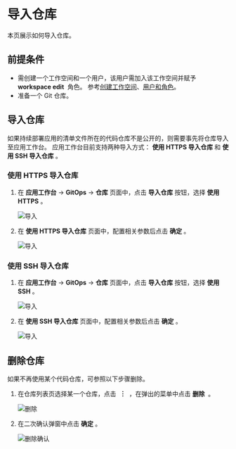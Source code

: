 # 导入仓库

本页展示如何导入仓库。

## 前提条件

- 需创建一个工作空间和一个用户，该用户需加入该工作空间并赋予  **workspace edit**  角色。
  参考[创建工作空间](../../../ghippo/user-guide/workspace/workspace.md)、[用户和角色](../../../ghippo/user-guide/access-control/user.md)。
- 准备一个 Git 仓库。

## 导入仓库

如果持续部署应用的清单文件所在的代码仓库不是公开的，则需要事先将仓库导入至应用工作台。
应用工作台目前支持两种导入方式： **使用 HTTPS 导入仓库** 和 **使用 SSH 导入仓库** 。

### 使用 HTTPS 导入仓库

1. 在 **应用工作台** -> **GitOps** -> **仓库** 页面中，点击 **导入仓库** 按钮，选择 **使用 HTTPS** 。

    ![导入](https://docs.daocloud.io/daocloud-docs-images/docs/amamba/images/import01.png)

2. 在 **使用 HTTPS 导入仓库** 页面中，配置相关参数后点击 **确定** 。

    ![导入](https://docs.daocloud.io/daocloud-docs-images/docs/amamba/images/import02.png)

### 使用 SSH 导入仓库

1. 在 **应用工作台** -> **GitOps** -> **仓库** 页面中，点击 **导入仓库** 按钮，选择 **使用 SSH** 。

    ![导入](https://docs.daocloud.io/daocloud-docs-images/docs/amamba/images/import01.png)

2. 在 **使用 SSH 导入仓库** 页面中，配置相关参数后点击 **确定** 。

    ![导入](https://docs.daocloud.io/daocloud-docs-images/docs/amamba/images/import03.png)

## 删除仓库

如果不再使用某个代码仓库，可参照以下步骤删除。

1. 在仓库列表页选择某一个仓库，点击  **︙**  ，在弹出的菜单中点击 **删除**  。

    ![删除](https://docs.daocloud.io/daocloud-docs-images/docs/amamba/images/import04.png)

2. 在二次确认弹窗中点击 **确定** 。

    ![删除确认](https://docs.daocloud.io/daocloud-docs-images/docs/amamba/images/import05.png)
